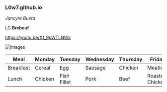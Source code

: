 ### L0w7.github.io
*Jancyre Buera*

LG **Brebeuf**

https://youtu.be/X1_9pWTLNWk

![images](https://user-images.githubusercontent.com/122419019/212209241-a2e4aa6b-3a81-4db4-881c-176c492172e2.jpg)


| Meal | Monday | Tuesday | Wednesday | Thursday | Friday | 
|------|--------|---------|-----------|----------|--------|
| Breakfast | Cereal | Egg | Sausage | Chicken | Meatloaf |
| Lunch | Chicken | Fish Fillet | Pork | Beef | Roasted Chicken |
